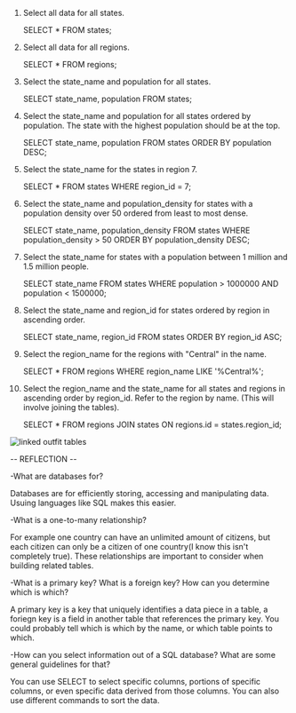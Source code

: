 1. Select all data for all states.

	SELECT * FROM states;

2. Select all data for all regions.

	SELECT * FROM regions;

3. Select the state_name and population for all states.

	SELECT state_name, population FROM states;

4. Select the state_name and population for all states ordered by population. The state with the highest population should be at the top.

	SELECT state_name, population FROM states ORDER BY population DESC;

5. Select the state_name for the states in region 7.

	SELECT * FROM states WHERE region_id = 7;

6. Select the state_name and population_density for states with a population density over 50 ordered from least to most dense.

	SELECT state_name, population_density FROM states 
	WHERE population_density > 50 
	ORDER BY population_density DESC;

7. Select the state_name for states with a population between 1 million and 1.5 million people.
	
	SELECT state_name FROM states 
	WHERE population > 1000000 AND population < 1500000;

8. Select the state_name and region_id for states ordered by region in ascending order.

	SELECT state_name, region_id FROM states ORDER BY region_id ASC;

9. Select the region_name for the regions with "Central" in the name.

	SELECT * FROM regions WHERE region_name LIKE '%Central%';

10. Select the region_name and the state_name for all states and regions in ascending order by region_id. Refer to the region by name. (This will involve joining the tables).

	SELECT * FROM regions JOIN states ON regions.id = states.region_id;

![linked outfit tables](connected-table.png)



-- REFLECTION -- 

-What are databases for?

Databases are for efficiently storing, accessing and manipulating data. Usuing 
languages like SQL makes this easier.

-What is a one-to-many relationship?

For example one country can have an unlimited amount of citizens, but each 
citizen can only be a citizen of one country(I know this isn't completely true).
These relationships are important to consider when building related tables.

-What is a primary key? What is a foreign key? How can you determine which is which?

A primary key is a key that uniquely identifies a data piece in a table, a 
foriegn key is a field in another table that references the primary key. You 
could probably tell which is which by the name, or which table points to which.

-How can you select information out of a SQL database? What are some general guidelines for that?

You can use SELECT to select specific columns, portions of specific columns, or
even specific data derived from those columns. You can also use different 
commands to sort the data.



